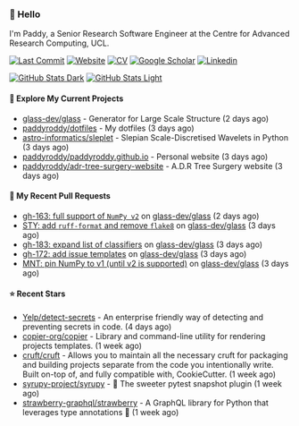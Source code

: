 ### 👋 Hello

I'm Paddy, a Senior Research Software Engineer at the Centre for Advanced
Research Computing, UCL.

[![Last Commit](https://img.shields.io/github/last-commit/paddyroddy/paddyroddy/main?label=updated)](https://github.com/paddyroddy)
[![Website](https://img.shields.io/badge/GitHub%20Pages-222?logo=githubpages&logoColor=fff&style=for-the-badge&style=flat)](https://paddyroddy.github.io)
[![CV](https://img.shields.io/badge/CV-PDF-pink.svg)](https://paddyroddy.github.io/cv)
[![Google Scholar](https://img.shields.io/badge/Google%20Scholar-4285F4?logo=googlescholar&logoColor=fff&style=for-the-badge&style=flat)](https://scholar.google.com/citations?user=OFigHUwAAAAJ)
[![Linkedin](https://img.shields.io/badge/LinkedIn-0A66C2?logo=linkedin&logoColor=fff&style=for-the-badge&style=flat)](https://www.linkedin.com/in/patrickjamesroddy)

[![GitHub Stats Dark](https://github-readme-stats-paddyroddy.vercel.app/api?username=paddyroddy&disable_animations=true&hide_border=true&hide_title=true&include_all_commits=true&rank_icon=github&show=prs_merged,reviews&show_icons=true&theme=tokyonight)](https://github.com/paddyroddy/paddyroddy#gh-dark-mode-only)
[![GitHub Stats Light](https://github-readme-stats-paddyroddy.vercel.app/api?username=paddyroddy&disable_animations=true&hide_border=true&hide_title=true&include_all_commits=true&rank_icon=github&show=prs_merged,reviews&show_icons=true&theme=default)](https://github.com/paddyroddy/paddyroddy#gh-light-mode-only)

#### 👷 Explore My Current Projects

- [glass-dev/glass](https://github.com/glass-dev/glass) - Generator for Large Scale Structure
  (2 days ago)
- [paddyroddy/dotfiles](https://github.com/paddyroddy/dotfiles) - My dotfiles
  (3 days ago)
- [astro-informatics/sleplet](https://github.com/astro-informatics/sleplet) - Slepian Scale-Discretised Wavelets in Python
  (3 days ago)
- [paddyroddy/paddyroddy.github.io](https://github.com/paddyroddy/paddyroddy.github.io) - Personal website
  (3 days ago)
- [paddyroddy/adr-tree-surgery-website](https://github.com/paddyroddy/adr-tree-surgery-website) - A.D.R Tree Surgery website
  (3 days ago)

#### 🔨 My Recent Pull Requests

- [gh-163: full support of `NumPy v2`](https://github.com/glass-dev/glass/pull/207) on [glass-dev/glass](https://github.com/glass-dev/glass)
  (2 days ago)
- [STY: add `ruff-format` and remove `flake8`](https://github.com/glass-dev/glass/pull/199) on [glass-dev/glass](https://github.com/glass-dev/glass)
  (3 days ago)
- [gh-183: expand list of classifiers](https://github.com/glass-dev/glass/pull/197) on [glass-dev/glass](https://github.com/glass-dev/glass)
  (3 days ago)
- [gh-172: add issue templates](https://github.com/glass-dev/glass/pull/196) on [glass-dev/glass](https://github.com/glass-dev/glass)
  (3 days ago)
- [MNT: pin NumPy to v1 (until v2 is supported)](https://github.com/glass-dev/glass/pull/195) on [glass-dev/glass](https://github.com/glass-dev/glass)
  (3 days ago)

#### ⭐ Recent Stars

- [Yelp/detect-secrets](https://github.com/Yelp/detect-secrets) - An enterprise friendly way of detecting and preventing secrets in code.
  (4 days ago)
- [copier-org/copier](https://github.com/copier-org/copier) - Library and command-line utility for rendering projects templates.
  (1 week ago)
- [cruft/cruft](https://github.com/cruft/cruft) - Allows you to maintain all the necessary cruft for packaging and building projects separate from the code you intentionally write. Built on-top of, and fully compatible with, CookieCutter.
  (1 week ago)
- [syrupy-project/syrupy](https://github.com/syrupy-project/syrupy) - :pancakes: The sweeter pytest snapshot plugin
  (1 week ago)
- [strawberry-graphql/strawberry](https://github.com/strawberry-graphql/strawberry) - A GraphQL library for Python that leverages type annotations 🍓
  (1 week ago)
